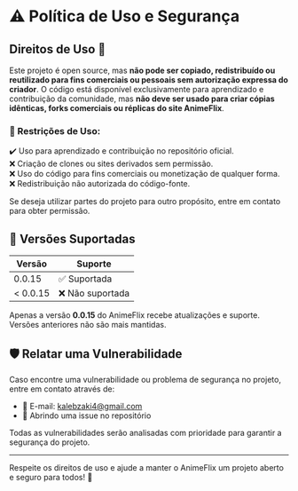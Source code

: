# ⚠️ Política de Uso e Segurança  

## Direitos de Uso 🚫  

Este projeto é open source, mas **não pode ser copiado, redistribuído ou reutilizado para fins comerciais ou pessoais sem autorização expressa do criador**. O código está disponível exclusivamente para aprendizado e contribuição da comunidade, mas **não deve ser usado para criar cópias idênticas, forks comerciais ou réplicas do site AnimeFlix**.  

### 🚨 Restrições de Uso:  
✔️ Uso para aprendizado e contribuição no repositório oficial.  
❌ Criação de clones ou sites derivados sem permissão.  
❌ Uso do código para fins comerciais ou monetização de qualquer forma.  
❌ Redistribuição não autorizada do código-fonte.  

Se deseja utilizar partes do projeto para outro propósito, entre em contato para obter permissão.  

## 📌 Versões Suportadas  

| Versão  | Suporte            |  
| ------- | ------------------ |  
| 0.0.15  | ✅ Suportada       |  
| < 0.0.15 | ❌ Não suportada  |  

Apenas a versão **0.0.15** do AnimeFlix recebe atualizações e suporte. Versões anteriores não são mais mantidas.  

## 🛡️ Relatar uma Vulnerabilidade  

Caso encontre uma vulnerabilidade ou problema de segurança no projeto, entre em contato através de:  

- 📩 E-mail: [kalebzaki4@gmail.com](mailto:kalebzaki4@gmail.com)  
- 🐛 Abrindo uma issue no repositório  

Todas as vulnerabilidades serão analisadas com prioridade para garantir a segurança do projeto.  

---  

Respeite os direitos de uso e ajude a manter o AnimeFlix um projeto aberto e seguro para todos! 🚀  
